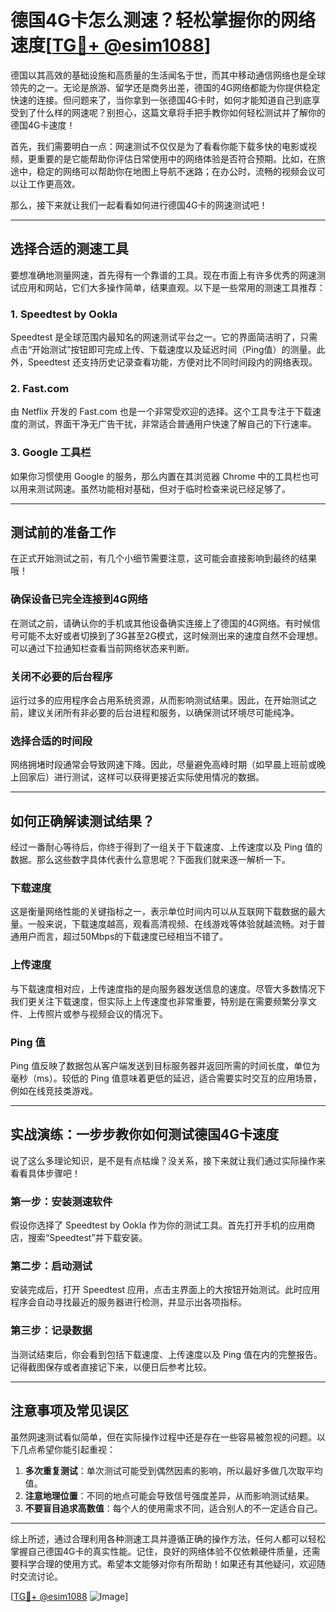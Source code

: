 # 德国4G卡怎么测速？轻松掌握你的网络速度[[TG💪+ @esim1088](https://t.me/s/esim1088)]

德国以其高效的基础设施和高质量的生活闻名于世，而其中移动通信网络也是全球领先的之一。无论是旅游、留学还是商务出差，德国的4G网络都能为你提供稳定快速的连接。但问题来了，当你拿到一张德国4G卡时，如何才能知道自己到底享受到了什么样的网速呢？别担心，这篇文章将手把手教你如何轻松测试并了解你的德国4G卡速度！

首先，我们需要明白一点：网速测试不仅仅是为了看看你能下载多快的电影或视频，更重要的是它能帮助你评估日常使用中的网络体验是否符合预期。比如，在旅途中，稳定的网络可以帮助你在地图上导航不迷路；在办公时，流畅的视频会议可以让工作更高效。

那么，接下来就让我们一起看看如何进行德国4G卡的网速测试吧！

---

## 选择合适的测速工具

要想准确地测量网速，首先得有一个靠谱的工具。现在市面上有许多优秀的网速测试应用和网站，它们大多操作简单，结果直观。以下是一些常用的测速工具推荐：

### 1. Speedtest by Ookla
Speedtest 是全球范围内最知名的网速测试平台之一。它的界面简洁明了，只需点击“开始测试”按钮即可完成上传、下载速度以及延迟时间（Ping值）的测量。此外，Speedtest 还支持历史记录查看功能，方便对比不同时间段内的网络表现。

### 2. Fast.com
由 Netflix 开发的 Fast.com 也是一个非常受欢迎的选择。这个工具专注于下载速度的测试，界面干净无广告干扰，非常适合普通用户快速了解自己的下行速率。

### 3. Google 工具栏
如果你习惯使用 Google 的服务，那么内置在其浏览器 Chrome 中的工具栏也可以用来测试网速。虽然功能相对基础，但对于临时检查来说已经足够了。

---

## 测试前的准备工作

在正式开始测试之前，有几个小细节需要注意，这可能会直接影响到最终的结果哦！

### 确保设备已完全连接到4G网络
在测试之前，请确认你的手机或其他设备确实连接上了德国的4G网络。有时候信号可能不太好或者切换到了3G甚至2G模式，这时候测出来的速度自然不会理想。可以通过下拉通知栏查看当前网络状态来判断。

### 关闭不必要的后台程序
运行过多的应用程序会占用系统资源，从而影响测试结果。因此，在开始测试之前，建议关闭所有非必要的后台进程和服务，以确保测试环境尽可能纯净。

### 选择合适的时间段
网络拥堵时段通常会导致网速下降。因此，尽量避免高峰时期（如早晨上班前或晚上回家后）进行测试，这样可以获得更接近实际使用情况的数据。

---

## 如何正确解读测试结果？

经过一番耐心等待后，你终于得到了一组关于下载速度、上传速度以及 Ping 值的数据。那么这些数字具体代表什么意思呢？下面我们就来逐一解析一下。

### 下载速度
这是衡量网络性能的关键指标之一，表示单位时间内可以从互联网下载数据的最大量。一般来说，下载速度越高，观看高清视频、在线游戏等体验就越流畅。对于普通用户而言，超过50Mbps的下载速度已经相当不错了。

### 上传速度
与下载速度相对应，上传速度指的是向服务器发送信息的速度。尽管大多数情况下我们更关注下载速度，但实际上上传速度也非常重要，特别是在需要频繁分享文件、上传照片或参与视频会议的情况下。

### Ping 值
Ping 值反映了数据包从客户端发送到目标服务器并返回所需的时间长度，单位为毫秒（ms）。较低的 Ping 值意味着更低的延迟，适合需要实时交互的应用场景，例如在线竞技类游戏。

---

## 实战演练：一步步教你如何测试德国4G卡速度

说了这么多理论知识，是不是有点枯燥？没关系，接下来就让我们通过实际操作来看看具体步骤吧！

### 第一步：安装测速软件
假设你选择了 Speedtest by Ookla 作为你的测试工具。首先打开手机的应用商店，搜索“Speedtest”并下载安装。

### 第二步：启动测试
安装完成后，打开 Speedtest 应用，点击主界面上的大按钮开始测试。此时应用程序会自动寻找最近的服务器进行检测，并显示出各项指标。

### 第三步：记录数据
当测试结束后，你会看到包括下载速度、上传速度以及 Ping 值在内的完整报告。记得截图保存或者直接记下来，以便日后参考比较。

---

## 注意事项及常见误区

虽然网速测试看似简单，但在实际操作过程中还是存在一些容易被忽视的问题。以下几点希望你能引起重视：

1. **多次重复测试**：单次测试可能受到偶然因素的影响，所以最好多做几次取平均值。
2. **注意地理位置**：不同的地点可能会导致信号强度差异，从而影响测试结果。
3. **不要盲目追求高数值**：每个人的使用需求不同，适合别人的不一定适合自己。

---

综上所述，通过合理利用各种测速工具并遵循正确的操作方法，任何人都可以轻松掌握自己德国4G卡的真实性能。记住，良好的网络体验不仅依赖硬件质量，还需要科学合理的使用方式。希望本文能够对你有所帮助！如果还有其他疑问，欢迎随时交流讨论。

[[TG💪+ @esim1088](https://t.me/s/esim1088) ![Image](https://i.postimg.cc/4NQfJmqS/Snipaste-2025-05-13-00-14-12.png)]